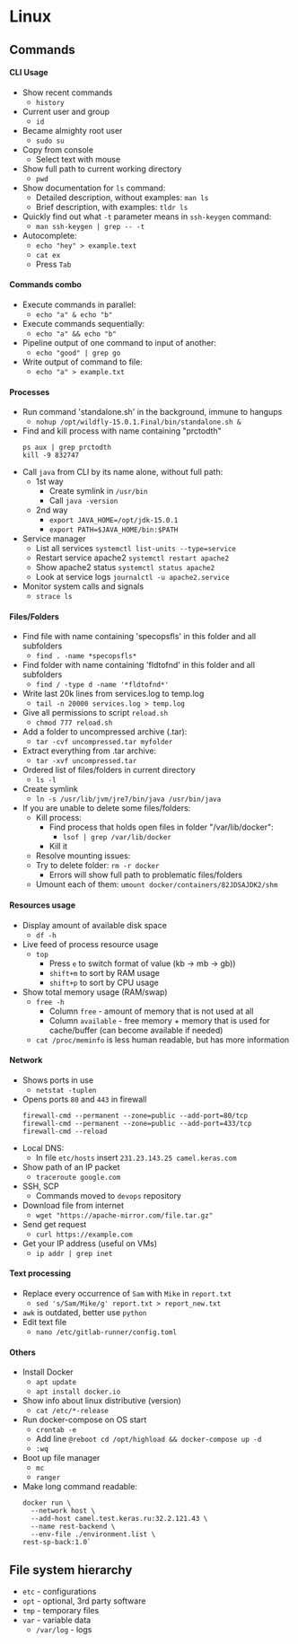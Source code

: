 # Linux
## Commands

#### CLI Usage
* Show recent commands
  * `history`
* Current user and group
  * `id`
* Became almighty root user
  * `sudo su`
* Copy from console
  * Select text with mouse
* Show full path to current working directory
  * `pwd`
* Show documentation for `ls` command:
  * Detailed description, without examples: `man ls`
  * Brief description, with examples: `tldr ls`
* Quickly find out what `-t` parameter means in `ssh-keygen` command:
  * `man ssh-keygen | grep -- -t`
* Autocomplete:
  * `echo "hey" > example.text`
  * `cat ex`
  * Press `Tab`
  
#### Commands combo
* Execute commands in parallel:
  * `echo "a" & echo "b"`
* Execute commands sequentially:
  * `echo "a" && echo "b"`
* Pipeline output of one command to input of another:
  * `echo "good" | grep go`
* Write output of command to file:
  * `echo "a" > example.txt`
   
#### Processes
* Run command 'standalone.sh' in the background, immune to hangups
  * `nohup /opt/wildfly-15.0.1.Final/bin/standalone.sh &`
* Find and kill process with name containing "prctodth"
   ```
   ps aux | grep prctodth
   kill -9 832747
   ```
* Call `java` from CLI by its name alone, without full path:
    * 1st way
        * Create symlink in `/usr/bin`
        * Call `java -version`
    * 2nd way
        * `export JAVA_HOME=/opt/jdk-15.0.1`
        * `export PATH=$JAVA_HOME/bin:$PATH`
* Service manager
  * List all services `systemctl list-units --type=service`
  * Restart service apache2 `systemctl restart apache2`
  * Show apache2 status `systemctl status apache2`
  * Look at service logs `journalctl -u apache2.service`
* Monitor system calls and signals
  * `strace ls`

#### Files/Folders
* Find file with name containing 'specopsfls' in this folder and all subfolders
  * `find . -name *specopsfls*` 
* Find folder with name containing 'fldtofnd' in this folder and all subfolders 
  * `find / -type d -name '*fldtofnd*'` 
* Write last 20k lines from services.log to temp.log
  * `tail -n 20000 services.log > temp.log`
* Give all permissions to script `reload.sh`
  * `chmod 777 reload.sh`
* Add a folder to uncompressed archive (.tar):
  * `tar -cvf uncompressed.tar myfolder`
* Extract everything from .tar archive:
  * `tar -xvf uncompressed.tar`
* Ordered list of files/folders in current directory
  * `ls -l`
* Create symlink
  * `ln -s /usr/lib/jvm/jre7/bin/java /usr/bin/java`
* If you are unable to delete some files/folders:
  * Kill process:
    * Find process that holds open files in folder "/var/lib/docker":
      * `lsof | grep /var/lib/docker`
    * Kill it
  * Resolve mounting issues:
   * Try to delete folder: `rm -r docker`
     * Errors will show full path to problematic files/folders
   * Umount each of them: `umount docker/containers/82JDSAJDK2/shm`

#### Resources usage
* Display amount of available disk space
  * `df -h`
* Live feed of process resource usage
  * `top`
    * Press `e` to switch format of value (kb -> mb -> gb))
    * `shift+m` to sort by RAM usage
    * `shift+p` to sort by CPU usage
* Show total memory usage (RAM/swap)
  * `free -h`
    * Column `free` - amount of memory that is not used at all
    * Column `available` - free memory + memory that is used for cache/buffer (can become available if needed)
  * `cat /proc/meminfo` is less human readable, but has more information

#### Network
* Shows ports in use
  * `netstat -tuplen` 
* Opens ports `80` and `443` in firewall
  ```
  firewall-cmd --permanent --zone=public --add-port=80/tcp
  firewall-cmd --permanent --zone=public --add-port=433/tcp
  firewall-cmd --reload
  ```
* Local DNS:
  * In file `etc/hosts` insert `231.23.143.25 camel.keras.com`
* Show path of an IP packet
  * `traceroute google.com`
* SSH, SCP
  * Commands moved to `devops` repository
* Download file from internet
  * `wget "https://apache-mirror.com/file.tar.gz"`
* Send get request
  * `curl https://example.com`
* Get your IP address (useful on VMs)
  * `ip addr | grep inet`
  
#### Text processing
* Replace every occurrence of `Sam` with `Mike` in `report.txt`
  * `sed 's/Sam/Mike/g' report.txt > report_new.txt`
* `awk` is outdated, better use `python`
* Edit text file
  * `nano /etc/gitlab-runner/config.toml`
  
#### Others
* Install Docker
  * `apt update`
  * `apt install docker.io`
* Show info about linux distributive (version)
  * `cat /etc/*-release`
* Run docker-compose on OS start
  * `crontab -e`
  * Add line `@reboot cd /opt/highload && docker-compose up -d`
  * `:wq`
* Boot up file manager
  * `mc`
  * `ranger`
* Make long command readable:
  ```
  docker run \
    --network host \
    --add-host camel.test.keras.ru:32.2.121.43 \
    --name rest-backend \ 
    --env-file ./environment.list \
  rest-sp-back:1.0` 
  ```

## File system hierarchy
* `etc` - configurations
* `opt` - optional, 3rd party software
* `tmp` - temporary files
* `var` - variable data
    * `/var/log` - logs
